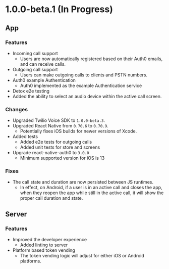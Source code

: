 # 1.0.0-beta.1 (In Progress)

## App

### Features
* Incoming call support
  * Users are now automatically registered based on their Auth0 emails, and can
  receive calls.
* Outgoing call support
  * Users can make outgoing calls to clients and PSTN numbers.
* Auth0 example Authentication
  * Auth0 implemented as the example Authentication service
* Detox e2e testing
* Added the ability to select an audio device within the active call screen.

### Changes
* Upgraded Twilio Voice SDK to `1.0.0-beta.3`.
* Upgraded React Native from `0.70.6` to `0.70.9`.
  * Potentially fixes iOS builds for newer versions of Xcode.
* Added tests
  * Added e2e tests for outgoing calls
  * Added unit tests for store and screens
* Upgrade react-native-auth0 to `3.0.0`
  * Minimum supported version for iOS is 13

### Fixes
* The call state and duration are now persisted between JS runtimes.
  * In effect, on Android, if a user is in an active call and closes the app,
  when they reopen the app while still in the active call, it will show the
  proper call duration and state.

## Server

### Features
* Improved the developer experience
  * Added linting to server
* Platform based token vending
  * The token vending logic will adjust for either iOS or Android platforms.
